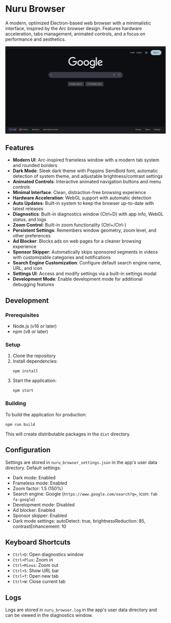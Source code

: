 # Nuru Browser

A modern, optimized Electron-based web browser with a minimalistic interface, inspired by the Arc browser design. Features hardware acceleration, tabs management, animated controls, and a focus on performance and aesthetics.

![Nuru Browser](screenshots/Interface.png)

## Features

- **Modern UI**: Arc-inspired frameless window with a modern tab system and rounded borders
- **Dark Mode**: Sleek dark theme with Poppins SemiBold font, automatic detection of system theme, and adjustable brightness/contrast settings
- **Animated Controls**: Interactive animated navigation buttons and menu controls
- **Minimal Interface**: Clean, distraction-free browsing experience
- **Hardware Acceleration**: WebGL support with automatic detection
- **Auto Updates**: Built-in system to keep the browser up-to-date with latest releases
- **Diagnostics**: Built-in diagnostics window (Ctrl+D) with app info, WebGL status, and logs
- **Zoom Control**: Built-in zoom functionality (Ctrl+/Ctrl-)
- **Persistent Settings**: Remembers window geometry, zoom level, and other preferences
- **Ad Blocker**: Blocks ads on web pages for a cleaner browsing experience
- **Sponsor Skipper**: Automatically skips sponsored segments in videos with customizable categories and notifications
- **Search Engine Customization**: Configure default search engine name, URL, and icon
- **Settings UI**: Access and modify settings via a built-in settings modal
- **Development Mode**: Enable development mode for additional debugging features

## Development

### Prerequisites

- Node.js (v16 or later)
- npm (v8 or later)

### Setup

1. Clone the repository
2. Install dependencies:
   ```
   npm install
   ```
3. Start the application:
   ```
   npm start
   ```

### Building

To build the application for production:

```
npm run build
```

This will create distributable packages in the `dist` directory.

## Configuration

Settings are stored in `nuru_browser_settings.json` in the app's user data directory. Default settings:

- Dark mode: Enabled
- Frameless mode: Enabled
- Zoom factor: 1.5 (150%)
- Search engine: Google (`https://www.google.com/search?q=`, icon: `fab fa-google`)
- Development mode: Disabled
- Ad blocker: Enabled
- Sponsor skipper: Enabled
- Dark mode settings: autoDetect: true, brightnessReduction: 85, contrastEnhancement: 10

## Keyboard Shortcuts

- `Ctrl+D`: Open diagnostics window
- `Ctrl+Plus`: Zoom in
- `Ctrl+Minus`: Zoom out
- `Ctrl+S`: Show URL bar
- `Ctrl+T`: Open new tab
- `Ctrl+W`: Close current tab

## Logs

Logs are stored in `nuru_browser.log` in the app's user data directory and can be viewed in the diagnostics window.
